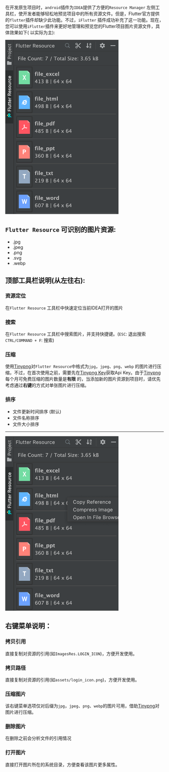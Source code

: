 在开发原生项目时，`android`插件为`IDEA`提供了方便的`Resource Manager`
左侧工具栏，使开发者能够轻松地预览项目中的所有资源文件。但是，Flutter官方提供的`flutter`插件却缺少此功能。不过，`iFlutter`
插件成功补充了这一功能。现在，您可以使用`iFlutter`插件来更好地管理和预览您的Flutter项目图片资源文件，具体效果如下(
以实际为主):

<img src="../../configs/res_manager_list.png" width="360"  alt="图片资源管理"/>

## `Flutter Resource` 可识别的图片资源:

- .jpg
- .jpeg
- .png
- .svg
- .webp

## 顶部工具栏说明(从左往右):

### 资源定位

在`Flutter Resource` 工具栏中快速定位当前IDEA打开的图片

### 搜索

在`Flutter Resource` 工具栏中搜索图片，并支持快捷键。(`ESC`: 退出搜索 `CTRL/COMMAND + F`: 搜索)

### 压缩

使用[Tinypng](https://tinypng.com/)对`Flutter Resource`中格式为`jpg`，`jpeg`、`png`、`webp`
的图片进行压缩，不过，在首次使用之前，需要先在[Tinypng Key](https://tinypng.com/developers)获取Api
Key。由于[Tinypng](https://tinypng.com/)每个月可免费压缩的图片数量是**有限**
的，当添加新的图片资源到项目时，请优先考虑通过**右键**的方式对单张图片进行压缩。

### 排序

- 文件更新时间排序 (默认)
- 文件名称排序
- 文件大小排序

---

<img src="../../configs/res_manager_menu.png" width="360"  alt="图片资源管理-右键"/>

## 右键菜单说明：

### 拷贝引用

直接复制对资源的引用(如`ImagesRes.LOGIN_ICON`)，方便开发使用。

### 拷贝路径

直接复制对资源的引用(如`assets/login_icon.png`)，方便开发使用。

### 压缩图片

该右键菜单选项仅对后缀为`jpg`，`jpeg`、`png`、`webp`的图片可用，借助[Tinypng](https://tinypng.com/)对图片进行压缩。

### 删除图片

在删除之前会分析文件的引用情况

### 打开图片

直接打开图片所在的系统目录，方便查看该图片更多属性。
